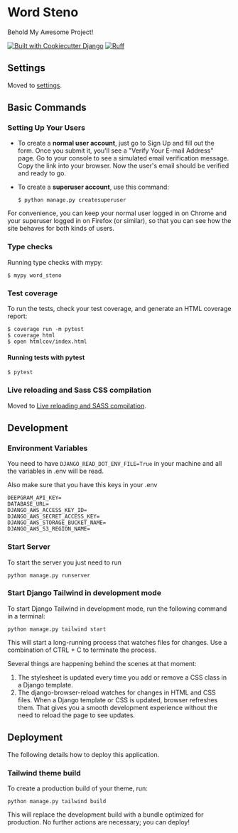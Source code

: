 # Word Steno

Behold My Awesome Project!

[![Built with Cookiecutter Django](https://img.shields.io/badge/built%20with-Cookiecutter%20Django-ff69b4.svg?logo=cookiecutter)](https://github.com/cookiecutter/cookiecutter-django/)
[![Ruff](https://img.shields.io/endpoint?url=https://raw.githubusercontent.com/astral-sh/ruff/main/assets/badge/v2.json)](https://github.com/astral-sh/ruff)

## Settings

Moved to [settings](http://cookiecutter-django.readthedocs.io/en/latest/settings.html).

## Basic Commands

### Setting Up Your Users

- To create a **normal user account**, just go to Sign Up and fill out the form. Once you submit it, you'll see a "Verify Your E-mail Address" page. Go to your console to see a simulated email verification message. Copy the link into your browser. Now the user's email should be verified and ready to go.

- To create a **superuser account**, use this command:

      $ python manage.py createsuperuser

For convenience, you can keep your normal user logged in on Chrome and your superuser logged in on Firefox (or similar), so that you can see how the site behaves for both kinds of users.

### Type checks

Running type checks with mypy:

    $ mypy word_steno

### Test coverage

To run the tests, check your test coverage, and generate an HTML coverage report:

    $ coverage run -m pytest
    $ coverage html
    $ open htmlcov/index.html

#### Running tests with pytest

    $ pytest

### Live reloading and Sass CSS compilation

Moved to [Live reloading and SASS compilation](https://cookiecutter-django.readthedocs.io/en/latest/developing-locally.html#sass-compilation-live-reloading).

## Development

### Environment Variables

You need to have `DJANGO_READ_DOT_ENV_FILE=True` in your machine and all the variables in .env will be read.

Also make sure that you have this keys in your .env

```
DEEPGRAM_API_KEY=
DATABASE_URL=
DJANGO_AWS_ACCESS_KEY_ID=
DJANGO_AWS_SECRET_ACCESS_KEY=
DJANGO_AWS_STORAGE_BUCKET_NAME=
DJANGO_AWS_S3_REGION_NAME=
```

### Start Server

To start the server you just need to run

```
python manage.py runserver
```

### Start Django Tailwind in development mode

To start Django Tailwind in development mode, run the following command in a terminal:

```
python manage.py tailwind start
```

This will start a long-running process that watches files for changes. Use a combination of CTRL + C to terminate the process.

Several things are happening behind the scenes at that moment:

1. The stylesheet is updated every time you add or remove a CSS class in a Django template.
2. The django-browser-reload watches for changes in HTML and CSS files. When a Django template or CSS is updated, browser refreshes them. That gives you a smooth development experience without the need to reload the page to see updates.

## Deployment

The following details how to deploy this application.

### Tailwind theme build

To create a production build of your theme, run:

```
python manage.py tailwind build
```

This will replace the development build with a bundle optimized for production. No further actions are necessary; you can deploy!
